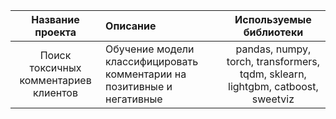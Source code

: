 | Название проекта | Описание | Используемые библиотеки|
| :--------------------:| :--------------------- |:---------------------------:|
| Поиск токсичных комментариев клиентов| Обучение модели классифицировать комментарии на позитивные и негативные |pandas, numpy, torch, transformers, tqdm, sklearn, lightgbm, catboost, sweetviz| 
